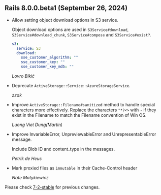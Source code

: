 ## Rails 8.0.0.beta1 (September 26, 2024) ##

*   Allow setting object download options in S3 service.

    Object download options are used in `S3Service#download`, `S3Service#download_chunk`, `S3Service#compose` and `S3Service#exist?`.

    ```yml
    s3:
      service: S3
      download:
        sse_customer_algorithm: ""
        sse_customer_key: ""
        sse_customer_key_md5: ""
    ```

    *Lovro Bikić*

*   Deprecate `ActiveStorage::Service::AzureStorageService`.

    *zzak*

*   Improve `ActiveStorage::Filename#sanitized` method to handle special characters more effectively.
    Replace the characters `"*?<>` with `-` if they exist in the Filename to match the Filename convention of Win OS.

    *Luong Viet Dung(Martin)*

*   Improve InvariableError, UnpreviewableError and UnrepresentableError message.

    Include Blob ID and content_type in the messages.

    *Petrik de Heus*

*   Mark proxied files as `immutable` in their Cache-Control header

    *Nate Matykiewicz*


Please check [7-2-stable](https://github.com/rails/rails/blob/7-2-stable/activestorage/CHANGELOG.md) for previous changes.
